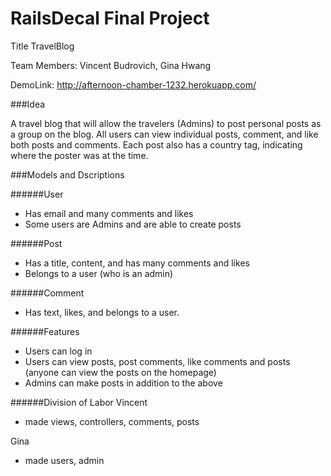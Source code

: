 # RailsDecal Final Project

Title TravelBlog

Team Members: Vincent Budrovich, Gina Hwang

DemoLink: http://afternoon-chamber-1232.herokuapp.com/

###Idea 

A travel blog that will allow the travelers (Admins) to post personal posts as a group on the blog. All users can view individual posts, comment, and like both posts and comments. Each post also has a country tag, indicating where the poster was at the time.

###Models and Dscriptions

######User
- Has email and many comments and likes
- Some users are Admins and are able to create posts

######Post
- Has a title, content, and has many comments and likes
- Belongs to a user (who is an admin)

######Comment
- Has text, likes, and belongs to a user.

######Features
- Users can log in
- Users can view posts, post comments, like comments and posts (anyone can view the posts on the homepage)
- Admins can make posts in addition to the above

######Division of Labor
Vincent
  - made views, controllers, comments, posts

Gina
  - made users, admin



